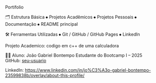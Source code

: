 Portifolio 

🗂️ Estrutura Básica
⦁	Projetos Acadêmicos
⦁	Projetos Pessoais
⦁	Documentação
⦁	README principal

🛠️ Ferramentas Utilizadas
⦁	Git / GitHub / GitHub Pages
⦁	LinkedIn

Projeto Academico: codigo em c++ de uma calculadora 


🧑‍💻 Aluno: João Gabriel Bontempo
Estudante do Bootcamp I – 2025  
GitHub: [seu-usuario ](https://github.com/joaogabriel44) 

LinkedIn: https://www.linkedin.com/in/jo%C3%A3o-gabriel-bontempo-23599838b/overlay/about-this-profile/
